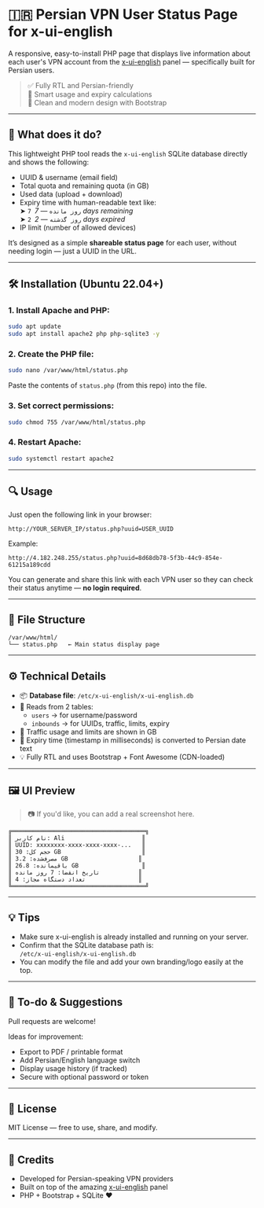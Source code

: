 
# 🇮🇷 Persian VPN User Status Page for x-ui-english

A responsive, easy-to-install PHP page that displays live information about each user's VPN account from the [x-ui-english](https://github.com/NidukaAkalanka/x-ui-english) panel — specifically built for Persian users.

> ✅ Fully RTL and Persian-friendly  
> 🧠 Smart usage and expiry calculations  
> 🎨 Clean and modern design with Bootstrap

---

## 📌 What does it do?

This lightweight PHP tool reads the `x-ui-english` SQLite database directly and shows the following:

- UUID & username (email field)
- Total quota and remaining quota (in GB)
- Used data (upload + download)
- Expiry time with human-readable text like:  
  ➤ `7 روز مانده` — *7 days remaining*  
  ➤ `2 روز گذشته` — *2 days expired*
- IP limit (number of allowed devices)

It’s designed as a simple **shareable status page** for each user, without needing login — just a UUID in the URL.

---

## 🛠 Installation (Ubuntu 22.04+)

### 1. Install Apache and PHP:

```bash
sudo apt update
sudo apt install apache2 php php-sqlite3 -y
```

### 2. Create the PHP file:

```bash
sudo nano /var/www/html/status.php
```

Paste the contents of `status.php` (from this repo) into the file.

### 3. Set correct permissions:

```bash
sudo chmod 755 /var/www/html/status.php
```

### 4. Restart Apache:

```bash
sudo systemctl restart apache2
```

---

## 🔍 Usage

Just open the following link in your browser:

```
http://YOUR_SERVER_IP/status.php?uuid=USER_UUID
```

Example:

```
http://4.182.248.255/status.php?uuid=8d68db78-5f3b-44c9-854e-61215a189cdd
```

You can generate and share this link with each VPN user so they can check their status anytime — **no login required**.

---

## 📁 File Structure

```
/var/www/html/
└── status.php   ← Main status display page
```

---

## ⚙️ Technical Details

- 📦 **Database file**: `/etc/x-ui-english/x-ui-english.db`
- 🧩 Reads from 2 tables:
  - `users` → for username/password
  - `inbounds` → for UUIDs, traffic, limits, expiry
- 🧮 Traffic usage and limits are shown in GB
- 📅 Expiry time (timestamp in milliseconds) is converted to Persian date text
- 💡 Fully RTL and uses Bootstrap + Font Awesome (CDN-loaded)

---

## 🖼️ UI Preview

> 📷 If you'd like, you can add a real screenshot here.

```
╔══════════════════════════════════════╗
║ نام کاربر: Ali                      ║
║ UUID: xxxxxxxx-xxxx-xxxx-xxxx-...   ║
║ حجم کل: 30 GB                       ║
║ مصرف‌شده: 3.2 GB                    ║
║ باقیمانده: 26.8 GB                  ║
║ تاریخ انقضا: 7 روز مانده           ║
║ تعداد دستگاه مجاز: 4               ║
╚══════════════════════════════════════╝
```

---

## 💡 Tips

- Make sure x-ui-english is already installed and running on your server.
- Confirm that the SQLite database path is:  
  `/etc/x-ui-english/x-ui-english.db`
- You can modify the file and add your own branding/logo easily at the top.

---

## 🚀 To-do & Suggestions

Pull requests are welcome!

Ideas for improvement:
- Export to PDF / printable format
- Add Persian/English language switch
- Display usage history (if tracked)
- Secure with optional password or token

---

## 📜 License

MIT License — free to use, share, and modify.

---

## 🙌 Credits

- Developed for Persian-speaking VPN providers  
- Built on top of the amazing [x-ui-english](https://github.com/NidukaAkalanka/x-ui-english) panel  
- PHP + Bootstrap + SQLite ❤️
